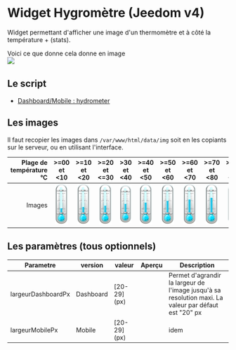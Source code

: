 # Widget Hygromètre (Jeedom v4)
Widget permettant d'afficher une image d'un thermomètre et à côté la température + (stats).

Voici ce que donne cela donne en image  
![](../doc/hygrometer/hygrometer_example.png)

## Le script
- [Dashboard/Mobile : hydrometer](./cmd.info.numeric.hygrometer.html)

## Les images
Il faut recopier les images dans `/var/www/html/data/img` soit en les copiants sur le serveur, ou en utilisant l'interface.

|Plage de température °C|>=00 et <10|>=10 et <20|>=20 et <=30|>30 et <40|>=40 et <50|>=50 et <60|>=60 et <70|>=70 et <80|>=80 et <90|>=90 et <100|=100&nbsp;|
|-:|:-:|:-:|:-:|:-:|:-:|:-:|:-:|:-:|:-:|:-:|:-:|
|Images|![](./img/hygrometer00.png)|![](./img/hygrometer01.png)|![](./img/hygrometer02.png)|![](./img/hygrometer03.png)|![](./img/hygrometer04.png)|![](./img/hygrometer05.png)|![](./img/hygrometer06.png)|![](./img/hygrometer07.png)|![](./img/hygrometer08.png)|![](./img/hygrometer09.png)|![](./img/hygrometer10.png)|


## Les paramètres (tous optionnels)

|Parametre|version|valeur|Aperçu|Description|
|-|-|-|-|-|
|largeurDashboardPx|Dashboard|[20-29] (px)||Permet d'agrandir la largeur de l'image jusqu'à sa resolution maxi. La valeur par défaut est "20" px|
|largeurMobilePx|Mobile|[20-29] (px)||idem|
